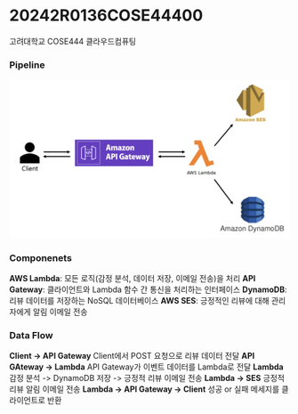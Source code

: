 # 20242R0136COSE44400
고려대학교 COSE444 클라우드컴퓨팅

### Pipeline
![다이어그램](./images/pipeline.png)

### Componenets
**AWS Lambda**: 모든 로직(감정 분석, 데이터 저장, 이메일 전송)을 처리
**API Gateway**: 클라이언트와 Lambda 함수 간 통신을 처리하는 인터페이스
**DynamoDB**: 리뷰 데이터를 저장하는 NoSQL 데이터베이스
**AWS SES**: 긍정적인 리뷰에 대해 관리자에게 알림 이메일 전송

### Data Flow
**Client -> API Gateway**
Client에서 POST 요청으로 리뷰 데이터 전달
**API GAteway -> Lambda**
API Gateway가 이벤트 데이터를 Lambda로 전달
**Lambda**
감정 분석 -> DynamoDB 저장 -> 긍정적 리뷰 이메일 전송
**Lambda -> SES**
긍정적 리뷰 알림 이메일 전송
**Lambda -> API Gateway -> Client**
성공 or 실패 메세지를 클라이언트로 반환